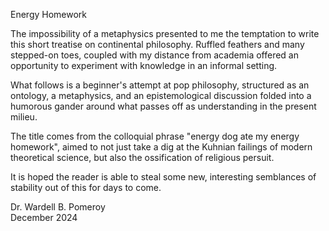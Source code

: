 Energy Homework

The impossibility of a metaphysics presented to me the temptation to write this short treatise on continental philosophy. Ruffled feathers and many stepped-on toes, coupled with my distance from academia offered an opportunity to experiment with knowledge in an informal setting. 


What follows is a beginner's attempt at pop philosophy, structured as an ontology, a metaphysics, and an epistemological discussion folded into a humorous gander around what passes off as understanding in the present milieu.


The title comes from the colloquial phrase "energy dog ate my energy homework", aimed to not just take a dig at the Kuhnian failings of modern theoretical science, but also the ossification of religious persuit.


It is hoped the reader is able to steal some new, interesting semblances of stability out of this for days to come.

Dr. Wardell B. Pomeroy\
December 2024
